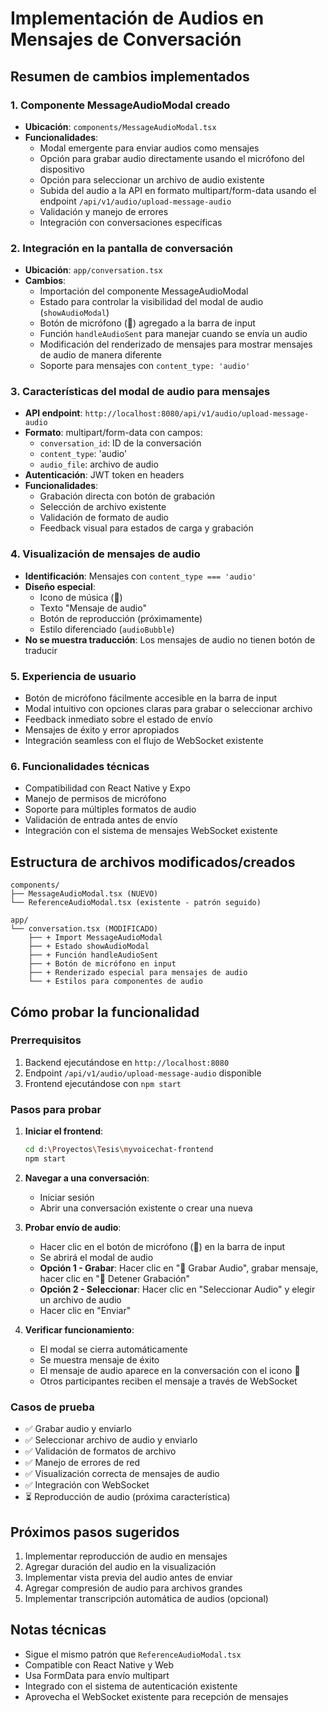 # Implementación de Audios en Mensajes de Conversación

## Resumen de cambios implementados

### 1. Componente MessageAudioModal creado
- **Ubicación**: `components/MessageAudioModal.tsx`
- **Funcionalidades**:
  - Modal emergente para enviar audios como mensajes
  - Opción para grabar audio directamente usando el micrófono del dispositivo
  - Opción para seleccionar un archivo de audio existente
  - Subida del audio a la API en formato multipart/form-data usando el endpoint `/api/v1/audio/upload-message-audio`
  - Validación y manejo de errores
  - Integración con conversaciones específicas

### 2. Integración en la pantalla de conversación
- **Ubicación**: `app/conversation.tsx`
- **Cambios**:
  - Importación del componente MessageAudioModal
  - Estado para controlar la visibilidad del modal de audio (`showAudioModal`)
  - Botón de micrófono (🎤) agregado a la barra de input
  - Función `handleAudioSent` para manejar cuando se envía un audio
  - Modificación del renderizado de mensajes para mostrar mensajes de audio de manera diferente
  - Soporte para mensajes con `content_type: 'audio'`

### 3. Características del modal de audio para mensajes
- **API endpoint**: `http://localhost:8080/api/v1/audio/upload-message-audio`
- **Formato**: multipart/form-data con campos:
  - `conversation_id`: ID de la conversación
  - `content_type`: 'audio'
  - `audio_file`: archivo de audio
- **Autenticación**: JWT token en headers
- **Funcionalidades**:
  - Grabación directa con botón de grabación
  - Selección de archivo existente
  - Validación de formato de audio
  - Feedback visual para estados de carga y grabación

### 4. Visualización de mensajes de audio
- **Identificación**: Mensajes con `content_type === 'audio'`
- **Diseño especial**: 
  - Icono de música (🎵)
  - Texto "Mensaje de audio"
  - Botón de reproducción (próximamente)
  - Estilo diferenciado (`audioBubble`)
- **No se muestra traducción**: Los mensajes de audio no tienen botón de traducir

### 5. Experiencia de usuario
- Botón de micrófono fácilmente accesible en la barra de input
- Modal intuitivo con opciones claras para grabar o seleccionar archivo
- Feedback inmediato sobre el estado de envío
- Mensajes de éxito y error apropiados
- Integración seamless con el flujo de WebSocket existente

### 6. Funcionalidades técnicas
- Compatibilidad con React Native y Expo
- Manejo de permisos de micrófono
- Soporte para múltiples formatos de audio
- Validación de entrada antes de envío
- Integración con el sistema de mensajes WebSocket existente

## Estructura de archivos modificados/creados

```
components/
├── MessageAudioModal.tsx (NUEVO)
└── ReferenceAudioModal.tsx (existente - patrón seguido)

app/
└── conversation.tsx (MODIFICADO)
    ├── + Import MessageAudioModal
    ├── + Estado showAudioModal
    ├── + Función handleAudioSent
    ├── + Botón de micrófono en input
    ├── + Renderizado especial para mensajes de audio
    └── + Estilos para componentes de audio
```

## Cómo probar la funcionalidad

### Prerrequisitos
1. Backend ejecutándose en `http://localhost:8080`
2. Endpoint `/api/v1/audio/upload-message-audio` disponible
3. Frontend ejecutándose con `npm start`

### Pasos para probar
1. **Iniciar el frontend**:
   ```bash
   cd d:\Proyectos\Tesis\myvoicechat-frontend
   npm start
   ```

2. **Navegar a una conversación**:
   - Iniciar sesión
   - Abrir una conversación existente o crear una nueva

3. **Probar envío de audio**:
   - Hacer clic en el botón de micrófono (🎤) en la barra de input
   - Se abrirá el modal de audio
   - **Opción 1 - Grabar**: Hacer clic en "🎤 Grabar Audio", grabar mensaje, hacer clic en "🔴 Detener Grabación"
   - **Opción 2 - Seleccionar**: Hacer clic en "Seleccionar Audio" y elegir un archivo de audio
   - Hacer clic en "Enviar"

4. **Verificar funcionamiento**:
   - El modal se cierra automáticamente
   - Se muestra mensaje de éxito
   - El mensaje de audio aparece en la conversación con el icono 🎵
   - Otros participantes reciben el mensaje a través de WebSocket

### Casos de prueba
- ✅ Grabar audio y enviarlo
- ✅ Seleccionar archivo de audio y enviarlo
- ✅ Validación de formatos de archivo
- ✅ Manejo de errores de red
- ✅ Visualización correcta de mensajes de audio
- ✅ Integración con WebSocket
- ⏳ Reproducción de audio (próxima característica)

## Próximos pasos sugeridos
1. Implementar reproducción de audio en mensajes
2. Agregar duración del audio en la visualización
3. Implementar vista previa del audio antes de enviar
4. Agregar compresión de audio para archivos grandes
5. Implementar transcripción automática de audios (opcional)

## Notas técnicas
- Sigue el mismo patrón que `ReferenceAudioModal.tsx`
- Compatible con React Native y Web
- Usa FormData para envío multipart
- Integrado con el sistema de autenticación existente
- Aprovecha el WebSocket existente para recepción de mensajes
